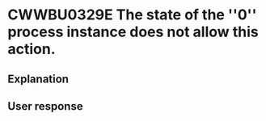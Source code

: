 # CWWBU0329E The state of the ''0'' process instance does not allow this action.

## Explanation

## User response